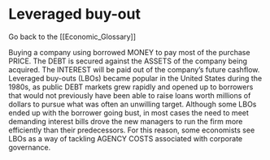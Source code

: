 # Leveraged buy-out

Go back to the [[Economic_Glossary]]


Buying a company using borrowed MONEY to pay most of the purchase PRICE. The DEBT is secured against the ASSETS of the company being acquired. The INTEREST will be paid out of the company’s future cashflow. Leveraged buy-outs (LBOs) became popular in the United States during the 1980s, as public DEBT markets grew rapidly and opened up to borrowers that would not previously have been able to raise loans worth millions of dollars to pursue what was often an unwilling target. Although some LBOs ended up with the borrower going bust, in most cases the need to meet demanding interest bills drove the new managers to run the firm more efficiently than their predecessors. For this reason, some economists see LBOs as a way of tackling AGENCY COSTS associated with corporate governance.

